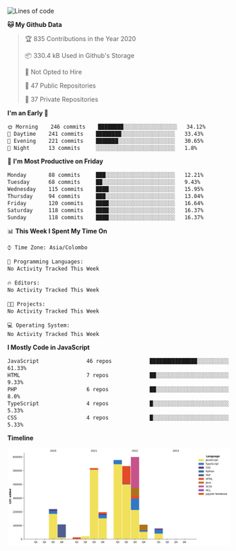 
<!--START_SECTION:waka-->
![Lines of code](https://img.shields.io/badge/From%20Hello%20World%20I%27ve%20Written-859452%20lines%20of%20code-blue)

**🐱 My Github Data** 

> 🏆 835 Contributions in the Year 2020
 > 
> 📦 330.4 kB Used in Github's Storage 
 > 
> 🚫 Not Opted to Hire
 > 
> 📜 47 Public Repositories
 > 
> 🔑 37 Private Repositories 

**I'm an Early 🐤** 

```text
🌞 Morning    246 commits    ████████░░░░░░░░░░░░░░░░░   34.12% 
🌆 Daytime    241 commits    ████████░░░░░░░░░░░░░░░░░   33.43% 
🌃 Evening    221 commits    ███████░░░░░░░░░░░░░░░░░░   30.65% 
🌙 Night      13 commits     ░░░░░░░░░░░░░░░░░░░░░░░░░   1.8%

```
📅 **I'm Most Productive on Friday** 

```text
Monday       88 commits     ███░░░░░░░░░░░░░░░░░░░░░░   12.21% 
Tuesday      68 commits     ██░░░░░░░░░░░░░░░░░░░░░░░   9.43% 
Wednesday    115 commits    ████░░░░░░░░░░░░░░░░░░░░░   15.95% 
Thursday     94 commits     ███░░░░░░░░░░░░░░░░░░░░░░   13.04% 
Friday       120 commits    ████░░░░░░░░░░░░░░░░░░░░░   16.64% 
Saturday     118 commits    ████░░░░░░░░░░░░░░░░░░░░░   16.37% 
Sunday       118 commits    ████░░░░░░░░░░░░░░░░░░░░░   16.37%

```


📊 **This Week I Spent My Time On** 

```text
⌚︎ Time Zone: Asia/Colombo

💬 Programming Languages: 
No Activity Tracked This Week

🔥 Editors: 
No Activity Tracked This Week

🐱‍💻 Projects: 
No Activity Tracked This Week

💻 Operating System: 
No Activity Tracked This Week

```

**I Mostly Code in JavaScript** 

```text
JavaScript               46 repos            ███████████████░░░░░░░░░░   61.33% 
HTML                     7 repos             ██░░░░░░░░░░░░░░░░░░░░░░░   9.33% 
PHP                      6 repos             ██░░░░░░░░░░░░░░░░░░░░░░░   8.0% 
TypeScript               4 repos             █░░░░░░░░░░░░░░░░░░░░░░░░   5.33% 
CSS                      4 repos             █░░░░░░░░░░░░░░░░░░░░░░░░   5.33%

```


**Timeline**

![Chart not found](https://github.com/ccweerasinghe1994/ccweerasinghe1994/blob/master/charts/bar_graph.png) 


<!--END_SECTION:waka-->
